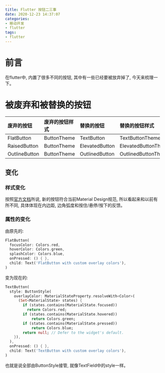 ```yaml
---
title: Flutter 按钮二三事
date: 2020-12-23 14:37:07
categories:
- 移动开发
- flutter
tags:
- flutter
---
```


# 前言

在flutter中, 内置了很多不同的按钮, 其中有一些已经要被放弃掉了, 今天来梳理一下。

# 被废弃和被替换的按钮

| 废弃的按钮 | 废弃的按钮样式 | 替换的按钮 | 替换的按钮样式 |
| :------- | :-------------- | :---------- | :------------- |
| FlatButton | ButtonTheme | TextButton | TextButtonTheme |
| RaisedButton | ButtonTheme | ElevatedButton | ElevatedButtonTheme |
| OutlineButton | ButtonTheme | OutlinedButton | OutlinedButtonTheme |

## 变化

### 样式变化

按照[官方文档](https://flutter.dev/go/material-button-migration-guide)所说, 新的按钮符合当前Material Design规范, 所以看起来和以前有所不同, 具体体现在内边距, 边角弧度和按住/悬停/按下的反馈。

### 属性的变化

由原先的:

```dart
FlatButton(
  focusColor: Colors.red,
  hoverColor: Colors.green,
  splashColor: Colors.blue,
  onPressed: () { },
  child: Text('FlatButton with custom overlay colors'),
)
```

变为现在的:

```dart
TextButton(
  style: ButtonStyle(
    overlayColor: MaterialStateProperty.resolveWith<Color>(
      (Set<MaterialState> states) {
        if (states.contains(MaterialState.focused))
          return Colors.red;
        if (states.contains(MaterialState.hovered))
            return Colors.green;
        if (states.contains(MaterialState.pressed))
            return Colors.blue;
        return null; // Defer to the widget's default.
    }),
  ),
  onPressed: () { },
  child: Text('TextButton with custom overlay colors'),
)
```

也就是说全部由ButtonStyle接管, 就像TextField中的style一样。
